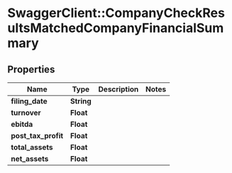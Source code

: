 # SwaggerClient::CompanyCheckResultsMatchedCompanyFinancialSummary

## Properties
Name | Type | Description | Notes
------------ | ------------- | ------------- | -------------
**filing_date** | **String** |  | 
**turnover** | **Float** |  | 
**ebitda** | **Float** |  | 
**post_tax_profit** | **Float** |  | 
**total_assets** | **Float** |  | 
**net_assets** | **Float** |  | 


